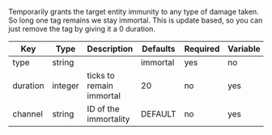 Temporarily grants the target entity immunity to any type of damage taken. So long one tag remains we stay immortal. This is update based, so you can just remove the tag by giving it a 0 duration.

| Key | Type | Description | Defaults | Required | Variable |
|-|-|-|-|-|-|
| type | string | | immortal | yes | no |
| duration | integer | ticks to remain immortal | 20 | no | yes |
| channel | string | ID of the immortality | DEFAULT | no | yes |